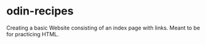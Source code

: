 # odin-recipes
Creating a basic Website consisting of an index page with links. Meant to be for practicing HTML.